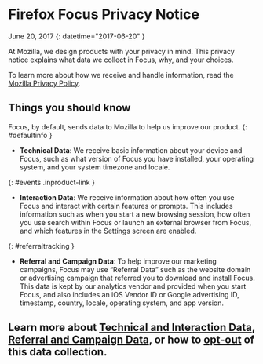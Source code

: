 # Firefox Focus Privacy Notice

June 20, 2017
{: datetime="2017-06-20" }

At Mozilla, we design products with your privacy in mind. This privacy notice explains what data we collect in Focus, why, and your choices.  
 
To learn more about how we receive and handle information, read the [Mozilla Privacy Policy](https://www.mozilla.org/privacy/).

## Things you should know

Focus, by default, sends data to Mozilla to help us improve our product.
{: #defaultinfo }

* __Technical Data__: We receive basic information about your device and Focus, such as what version of Focus you have installed, your operating system, and your system timezone and locale.

{: #events .inproduct-link }
* __Interaction Data__: We receive information about how often you use Focus and interact with certain features or prompts. This includes information such as when you start a new browsing session, how often you use search within Focus or launch an external browser from Focus, and which features in the Settings screen are enabled.

{: #referraltracking }
* __Referral and Campaign Data__: To help improve our marketing campaigns, Focus may use “Referral Data” such as the website domain or advertising campaign that referred you to download and install Focus. This data is kept by our analytics vendor and provided when you start Focus, and also includes an iOS Vendor ID or Google advertising ID, timestamp, country, locale, operating system, and app version.

Learn more about [Technical and Interaction Data](https://github.com/mozilla-mobile/focus/wiki/Event-Tracking-with-Mozilla's-Telemetry-Service), [Referral and Campaign Data](https://github.com/mozilla-mobile/focus/wiki/Install-Tracking-in-Firefox-Focus-with-the-Adjust-SDK), or how to [opt-out](https://support.mozilla.org/kb/send-anonymous-usage-data-firefox-mobile-devices) of this data collection.
---------------------------------------

